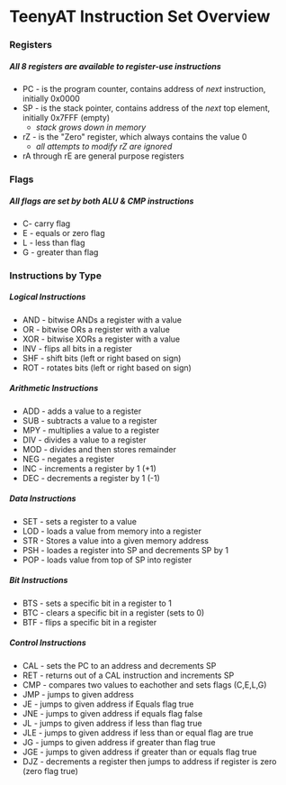 # TeenyAT Instruction Set Overview


### Registers
##### All 8 registers are available to register-use instructions
- PC - is the program counter, contains address of _next_ instruction, initially 0x0000
- SP - is the stack pointer, contains address of the _next_ top element, initially 0x7FFF (empty)
	- _stack grows down in memory_
- rZ - is the "Zero" register, which always contains the value 0
	- _all attempts to modify rZ are ignored_
- rA through rE are general purpose registers

### Flags

##### All flags are set by both ALU & CMP instructions
- C- carry flag
- E - equals or zero flag
- L - less than flag
- G - greater than flag

### Instructions by Type

#####  Logical Instructions
- AND - bitwise ANDs a register with a value
- OR - bitwise ORs a register with a value
- XOR - bitwise XORs a register with a value
- INV - flips all bits in a register
- SHF - shift bits (left or right based on sign)
- ROT - rotates bits (left or right based on sign)

#####  Arithmetic Instructions
- ADD - adds a value to a register
- SUB - subtracts a value to a register
- MPY - multiplies a value to a register
- DIV - divides a value to a register
- MOD - divides and then stores remainder
- NEG - negates a register
- INC - increments a register by 1 (+1)
- DEC - decrements a register by 1 (-1)

#####  Data Instructions
- SET - sets a register to a value
- LOD - loads a value from memory into a register
- STR - Stores a value into a given memory address
- PSH - loades a register into SP and decrements SP by 1
- POP - loads value from top of SP into register

#####  Bit Instructions
- BTS - sets a specific bit in a register to 1
- BTC - clears a specific bit in a register (sets to 0)
- BTF - flips a specific bit in a register

#####  Control Instructions
- CAL - sets the PC to an address and decrements SP  
- RET - returns out of a CAL instruction and increments SP
- CMP - compares two values to eachother and sets flags (C,E,L,G)
- JMP - jumps to given address
- JE - jumps to given address if Equals flag true
- JNE - jumps to given address if equals flag false
- JL - jumps to given address if less than flag true
- JLE - jumps to given address if less than or equal flag are true
- JG - jumps to given address if greater than flag true
- JGE - jumps to given address if greater than or equals flag true
- DJZ - decrements a register then jumps to  address if register is zero (zero flag true)